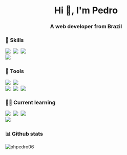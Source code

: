 <h1 align="center">Hi 👋, I'm Pedro</h1>
<h3 align="center">A web developer from Brazil</h3>

### 📕 Skills

<img src="https://img.shields.io/badge/HTML5-111111?style=for-the-badge&logo=html5&logoColor=FF8400">&nbsp;
<img src="https://img.shields.io/badge/CSS3-111111?style=for-the-badge&logo=css3&logoColor=0066FF">&nbsp;
<img src="https://img.shields.io/badge/Sass-111111?style=for-the-badge&logo=sass&logoColor=CC6699">&nbsp;<br>
<img src="https://img.shields.io/badge/Javascript-111111?style=for-the-badge&logo=javascript&logoColor=FFFF00">&nbsp;

### 🔨 Tools

<img src="https://img.shields.io/badge/Photoshop-111111?style=for-the-badge&logo=Adobe%20Photoshop&logoColor=0066FF">&nbsp;
<img src="https://img.shields.io/badge/Figma-111111?style=for-the-badge&logo=figma&logoColor=FF8400">&nbsp;<br>
<img src="https://img.shields.io/badge/Visual%20Studio%20Code-111111?style=for-the-badge&logo=visual%20studio%20code&logoColor=0066FF">&nbsp;
<img src="https://img.shields.io/badge/Git-111111?style=for-the-badge&logo=git&logoColor=FF8400">&nbsp;
<img src="https://img.shields.io/badge/Github-111111?style=for-the-badge&logo=github&logoColor=FFFFFF">&nbsp;

### 👨‍💻 Current learning

<img src="https://img.shields.io/badge/React-111111?style=for-the-badge&logo=react&logoColor=17EBE4">&nbsp;
<img src="https://img.shields.io/badge/Next js-111111?style=for-the-badge&logo=next&logoColor=17EBE4">&nbsp;
<img src="https://img.shields.io/badge/TypeScript-111111?style=for-the-badge&logo=typescript&logoColor=1793EB">&nbsp;<br>
<img src="https://img.shields.io/badge/SQL-111111?style=for-the-badge&logo=mysql&logoColor=FFFFFF">&nbsp;

### 📊 Github stats
<img src="https://komarev.com/ghpvc/?username=phpedro06&label=Profile%20views&color=0e75b6&style=flat" alt="phpedro06" /><br>
